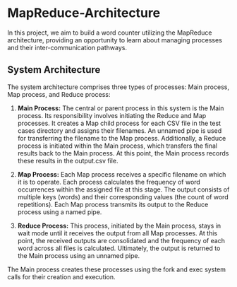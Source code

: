 # MapReduce-Architecture

In this project, we aim to build a word counter utilizing the MapReduce architecture, providing an opportunity to learn about managing processes and their inter-communication pathways.

## System Architecture
The system architecture comprises three types of processes: Main process, Map process, and Reduce process:

1. **Main Process:** The central or parent process in this system is the Main process. Its responsibility involves initiating the Reduce and Map processes. It creates a Map child process for each CSV file in the test cases directory and assigns their filenames. An unnamed pipe is used for transferring the filename to the Map process. Additionally, a Reduce process is initiated within the Main process, which transfers the final results back to the Main process. At this point, the Main process records these results in the output.csv file.

2. **Map Process:** Each Map process receives a specific filename on which it is to operate. Each process calculates the frequency of word occurrences within the assigned file at this stage. The output consists of multiple keys (words) and their corresponding values (the count of word repetitions). Each Map process transmits its output to the Reduce process using a named pipe.

3. **Reduce Process:** This process, initiated by the Main process, stays in wait mode until it receives the output from all Map processes. At this point, the received outputs are consolidated and the frequency of each word across all files is calculated. Ultimately, the output is returned to the Main process using an unnamed pipe.

The Main process creates these processes using the fork and exec system calls for their creation and execution.